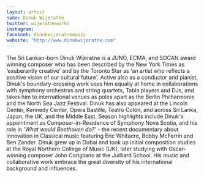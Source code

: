 ```yaml
---
layout: artist
name: Dinuk Wijeratne
twitter: wijeratneworks
instagram:
facebook: dinukwijeratnemusic
website: "http://www.dinukwijeratne.com"
---
```


The Sri Lankan-born Dinuk Wijeratne is a JUNO, ECMA, and SOCAN award winning composer who has been described by the New York Times as ‘exuberantly creative' and by the Toronto Star as ‘an artist who reflects a positive vision of our cultural future'. Active also as a conductor and pianist, Dinuk's boundary-crossing work sees him equally at home in collaborations with symphony orchestras and string quartets, Tabla players and DJs, and takes him to international venues as poles apart as the Berlin Philharmonie and the North Sea Jazz Festival. Dinuk has also appeared at the Lincoln Center, Kennedy Center, Opera Bastille, Teatro Colón, and across Sri Lanka, Japan, the UK, and the Middle East. Season highlights include Dinuk's appointment as Composer-in-Residence of Symphony Nova Scotia, and his role in *'What would Beethoven do?'* - the recent documentary about innovation in Classical music featuring Eric Whitacre, Bobby McFerrin and Ben Zander. Dinuk grew up in Dubai and took up initial composition studies at the Royal Northern College of Music (UK), later studying with Oscar-winning composer John Corigliano at the Juilliard School. His music and collaborative work embrace the great diversity of his international background and influences.